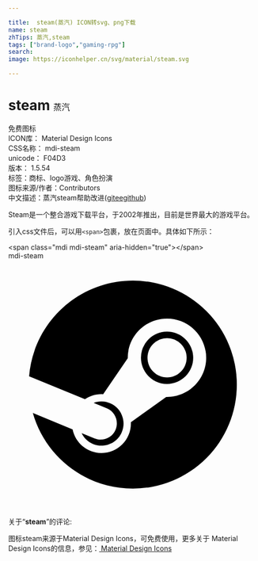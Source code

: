 ```yaml
---

title:  steam(蒸汽) ICON转svg、png下载
name: steam
zhTips: 蒸汽,steam
tags: ["brand-logo","gaming-rpg"]
search: 
image: https://iconhelper.cn/svg/material/steam.svg

---
```


# steam  <small style="font-size: 60%;font-weight: 100">蒸汽</small>


<div class="detail-page">
<p>
<span><span class="badge-success badge">免费图标</span> </span>
<br/>
<span>
ICON库：
<span class="badge-secondary badge">Material Design Icons</span> 
</span>
<br/>
<span>
CSS名称：
<span class="badge-secondary badge">mdi-steam</span> 
</span>
<br/>
<span>
unicode：
<span class="badge-secondary badge">F04D3</span> 
<copy-btn content='F04D3' btn-title=""></copy-btn>
<copy-btn :content='String.fromCodePoint(parseInt("F04D3", 16))' btn-title="复制U"></copy-btn>
</span>
<br/>
<span>
版本：
<span class="badge-secondary badge">1.5.54</span> 
</span><br/><span>标签：<span class="badge-light badge"><router-link to="/tags/brand-logo.html">商标、logo</router-link></span><span class="badge-light badge"><router-link to="/tags/gaming-rpg.html">游戏、角色扮演</router-link></span></span>
<br/>
<span>图标来源/作者：<span class="badge-light badge">Contributors</span></span> 
<br/>
<span class="zh-detail">中文描述：<span class="badge-primary badge">蒸汽</span><span class="badge-primary badge">steam</span><span class="help-link"><span>帮助改进</span>(<a href="https://gitee.com/liuwave/icon-helper/edit/master/json/material/steam.json" target="_blank" rel="noopener noreferrer">gitee</a><a href="https://github.com/liuwave/icon-helper/edit/master/json/material/steam.json" target="_blank" rel="noopener noreferrer">github</a></span>)</span><br/>
</p>
</div><div class="description description alert alert-light">Steam是一个整合游戏下载平台，于2002年推出，目前是世界最大的游戏平台。</div>
<div class="alert alert-dark">
  <i class="mdi mdi-steam mdi-48px"></i>
  <i class="mdi mdi-steam mdi-36px"></i>
  <i class="mdi mdi-steam mdi-24px"></i>
  <i class="mdi mdi-steam mdi-18px"></i>
</div>
<div>
  <p>引入css文件后，可以用<code>&lt;span&gt;</code>包裹，放在页面中。具体如下所示：    
  </p>
  <div class="alert alert-primary" style="font-size: 14px">
    &lt;span class="mdi mdi-steam" aria-hidden="true"&gt;&lt;/span&gt;
    <copy-btn content='<span class="mdi mdi-steam" aria-hidden="true"></span>'></copy-btn>
  </div>
  <div class="alert alert-secondary">
    <i class="mdi mdi-steam"
    style="font-size: 24px"
    aria-hidden="true"></i> mdi-steam
    <copy-btn content="mdi-steam" btn-title="复制图标名称"></copy-btn>
  </div>
</div>
<div id="svg" class="svg-wrap">
<svg xmlns="http://www.w3.org/2000/svg" viewBox="0 0 24 24"><path d="M12,2A10,10 0 0,1 22,12A10,10 0 0,1 12,22C7.4,22 3.55,18.92 2.36,14.73L6.19,16.31C6.45,17.6 7.6,18.58 8.97,18.58C10.53,18.58 11.8,17.31 11.8,15.75V15.62L15.2,13.19H15.28C17.36,13.19 19.05,11.5 19.05,9.42C19.05,7.34 17.36,5.65 15.28,5.65C13.2,5.65 11.5,7.34 11.5,9.42V9.47L9.13,12.93L8.97,12.92C8.38,12.92 7.83,13.1 7.38,13.41L2,11.2C2.43,6.05 6.73,2 12,2M8.28,17.17C9.08,17.5 10,17.13 10.33,16.33C10.66,15.53 10.28,14.62 9.5,14.29L8.22,13.76C8.71,13.58 9.26,13.57 9.78,13.79C10.31,14 10.72,14.41 10.93,14.94C11.15,15.46 11.15,16.04 10.93,16.56C10.5,17.64 9.23,18.16 8.15,17.71C7.65,17.5 7.27,17.12 7.06,16.67L8.28,17.17M17.8,9.42C17.8,10.81 16.67,11.94 15.28,11.94C13.9,11.94 12.77,10.81 12.77,9.42A2.5,2.5 0 0,1 15.28,6.91C16.67,6.91 17.8,8.04 17.8,9.42M13.4,9.42C13.4,10.46 14.24,11.31 15.29,11.31C16.33,11.31 17.17,10.46 17.17,9.42C17.17,8.38 16.33,7.53 15.29,7.53C14.24,7.53 13.4,8.38 13.4,9.42Z" /></svg>
</div>
<detail full-name='mdi-steam'></detail>
<div class="icon-detail__container">
<p>关于“<b>steam</b>”的评论:</p>
</div>
<Vssue title="关于“steam”的评论" />    
<div><p>图标steam来源于Material Design Icons，可免费使用，更多关于 Material Design Icons的信息，参见：<a target="_blank" href="https://iconhelper.cn/material.html"> Material Design Icons</a>
</p></div>
